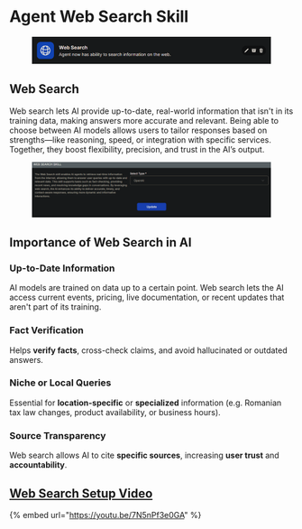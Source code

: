 # Agent Web Search Skill

<figure><img src=".gitbook/assets/image (168).png" alt=""><figcaption></figcaption></figure>

## Web Search

Web search lets AI provide up-to-date, real-world information that isn't in its training data, making answers more accurate and relevant. Being able to choose between AI models allows users to tailor responses based on strengths—like reasoning, speed, or integration with specific services. Together, they boost flexibility, precision, and trust in the AI’s output.

<figure><img src=".gitbook/assets/image (169).png" alt=""><figcaption></figcaption></figure>

## **Importance of Web Search in AI**

### **Up-to-Date Information**

AI models are trained on data up to a certain point. Web search lets the AI access current events, pricing, live documentation, or recent updates that aren't part of its training.

### Fact Verification

Helps **verify facts**, cross-check claims, and avoid hallucinated or outdated answers.

### Niche or Local Queries

Essential for **location-specific** or **specialized** information (e.g. Romanian tax law changes, product availability, or business hours).

### Source Transparency

Web search allows AI to cite **specific sources**, increasing **user trust** and **accountability**.

## [Web Search Setup Video](https://youtu.be/7N5nPf3e0GA)

{% embed url="https://youtu.be/7N5nPf3e0GA" %}
